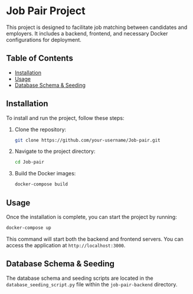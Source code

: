 # Job Pair Project

This project is designed to facilitate job matching between candidates and employers. It includes a backend, frontend, and necessary Docker configurations for deployment.

## Table of Contents

- [Installation](#installation)
- [Usage](#usage)
- [Database Schema & Seeding](#database-schema--seeding)

## Installation

To install and run the project, follow these steps:

1. Clone the repository:

    ```bash
    git clone https://github.com/your-username/Job-pair.git
    ```

2. Navigate to the project directory:

    ```bash
    cd Job-pair
    ```

3. Build the Docker images:

    ```bash
    docker-compose build
    ```

## Usage

Once the installation is complete, you can start the project by running:

```bash
docker-compose up
```

This command will start both the backend and frontend servers. You can access the application at `http://localhost:3000`.

## Database Schema & Seeding

The database schema and seeding scripts are located in the `database_seeding_script.py` file within the `job-pair-backend` directory.

